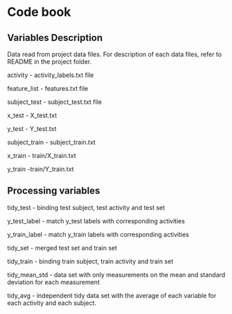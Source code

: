 # Code book

## Variables Description
Data read from project data files. For description of each data files, refer to README in the project folder.

activity - activity_labels.txt file

feature_list - features.txt file

subject_test - subject_test.txt file

x_test - X_test.txt

y_test - Y_test.txt

subject_train - subject_train.txt

x_train - train/X_train.txt

y_train -train/Y_train.txt

## Processing variables

tidy_test - binding test subject, test activity and test set

y_test_label - match y_test labels with corresponding activities

y_train_label - match y_train labels with corresponding 
activities

tidy_set - merged test set and train set

tidy_train - binding train subject, train activity and train set

tidy_mean_std - data set with only measurements on the mean and standard deviation for each measurement

tidy_avg - independent tidy data set with the average of each variable for each activity and each subject.
